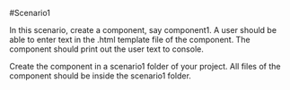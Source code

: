 #Scenario1

In this scenario, create a component, say component1. A user should be able to enter text in the .html template file of the component. The component should print out the user text to console.

Create the component in a scenario1 folder of your project. All files of the component should be
inside the scenario1 folder.
